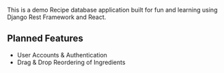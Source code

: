This is a demo Recipe database application built for fun and learning using Django Rest Framework and React.

## Planned Features
* User Accounts & Authentication
* Drag & Drop Reordering of Ingredients

